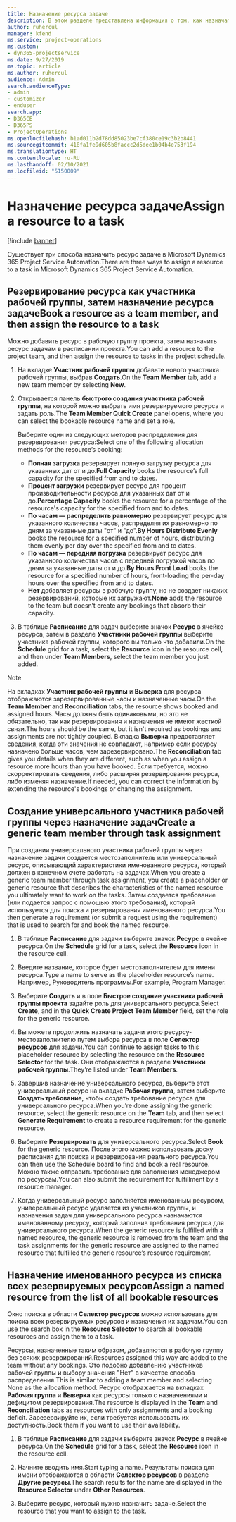 ```yaml
---
title: Назначение ресурса задаче
description: В этом разделе представлена информация о том, как назначать ресурсы задачам.
author: ruhercul
manager: kfend
ms.service: project-operations
ms.custom:
- dyn365-projectservice
ms.date: 9/27/2019
ms.topic: article
ms.author: ruhercul
audience: Admin
search.audienceType:
- admin
- customizer
- enduser
search.app:
- D365CE
- D365PS
- ProjectOperations
ms.openlocfilehash: b1ad011b2d78dd85023be7cf380ce19c3b2b8441
ms.sourcegitcommit: 418fa1fe9d605b8faccc2d5dee1b04b4e753f194
ms.translationtype: HT
ms.contentlocale: ru-RU
ms.lasthandoff: 02/10/2021
ms.locfileid: "5150009"
---
```

# <a name="assign-a-resource-to-a-task"></a><span data-ttu-id="08a51-103">Назначение ресурса задаче</span><span class="sxs-lookup"><span data-stu-id="08a51-103">Assign a resource to a task</span></span>

[!include [banner](../includes/psa-now-project-operations.md)]

<span data-ttu-id="08a51-104">Существует три способа назначить ресурс задаче в Microsoft Dynamics 365 Project Service Automation.</span><span class="sxs-lookup"><span data-stu-id="08a51-104">There are three ways to assign a resource to a task in Microsoft Dynamics 365 Project Service Automation.</span></span>

## <a name="book-a-resource-as-a-team-member-and-then-assign-the-resource-to-a-task"></a><span data-ttu-id="08a51-105">Резервирование ресурса как участника рабочей группы, затем назначение ресурса задаче</span><span class="sxs-lookup"><span data-stu-id="08a51-105">Book a resource as a team member, and then assign the resource to a task</span></span>

<span data-ttu-id="08a51-106">Можно добавить ресурс в рабочую группу проекта, затем назначить ресурс задачам в расписании проекта.</span><span class="sxs-lookup"><span data-stu-id="08a51-106">You can add a resource to the project team, and then assign the resource to tasks in the project schedule.</span></span>

1. <span data-ttu-id="08a51-107">На вкладке **Участник рабочей группы** добавьте нового участника рабочей группы, выбрав **Создать**.</span><span class="sxs-lookup"><span data-stu-id="08a51-107">On the **Team Member** tab, add a new team member by selecting **New**.</span></span> 

2. <span data-ttu-id="08a51-108">Открывается панель **быстрого создания участника рабочей группы**, на которой можно выбрать имя резервируемого ресурса и задать роль.</span><span class="sxs-lookup"><span data-stu-id="08a51-108">The **Team Member Quick Create** panel opens, where you can select the bookable resource name and set a role.</span></span> 

    <span data-ttu-id="08a51-109">Выберите один из следующих методов распределения для резервирования ресурса:</span><span class="sxs-lookup"><span data-stu-id="08a51-109">Select one of the following allocation methods for the resource’s booking:</span></span>

    - <span data-ttu-id="08a51-110">**Полная загрузка** резервирует полную загрузку ресурса для указанных дат от и до.</span><span class="sxs-lookup"><span data-stu-id="08a51-110">**Full Capacity** books the resource’s full capacity for the specified from and to dates.</span></span>
    - <span data-ttu-id="08a51-111">**Процент загрузки** резервирует ресурс для процент производительности ресурса для указанных дат от и до.</span><span class="sxs-lookup"><span data-stu-id="08a51-111">**Percentage Capacity** books the resource for a percentage of the resource's capacity for the specified from and to dates.</span></span>
    - <span data-ttu-id="08a51-112">**По часам — распределить равномерно** резервирует ресурс для указанного количества часов, распределяя их равномерно по дням за указанные даты "от" и "до".</span><span class="sxs-lookup"><span data-stu-id="08a51-112">**By Hours Distribute Evenly** books the resource for a specified number of hours, distributing them evenly per day over the specified from and to dates.</span></span>
    - <span data-ttu-id="08a51-113">**По часам — передняя погрузка** резервирует ресурс для указанного количества часов с передней погрузкой часов по дням за указанные даты от и до.</span><span class="sxs-lookup"><span data-stu-id="08a51-113">**By Hours Front Load** books the resource for a specified number of hours, front-loading the per-day hours over the specified from and to dates.</span></span>
    - <span data-ttu-id="08a51-114">**Нет** добавляет ресурсы в рабочую группу, но не создает никаких резервирований, которые их загружают.</span><span class="sxs-lookup"><span data-stu-id="08a51-114">**None** adds the resource to the team but doesn’t create any bookings that absorb their capacity.</span></span>

3. <span data-ttu-id="08a51-115">В таблице **Расписание** для задач выберите значок **Ресурс** в ячейке ресурса, затем в разделе **Участники рабочей группы** выберите участника рабочей группы, которого вы только что добавили.</span><span class="sxs-lookup"><span data-stu-id="08a51-115">On the **Schedule** grid for a task, select the **Resource** icon in the resource cell, and then under **Team Members**, select the team member you just added.</span></span> 

> [!NOTE]
> <span data-ttu-id="08a51-116">На вкладках **Участник рабочей группы** и **Выверка** для ресурса отображаются зарезервированные часы и назначенные часы.</span><span class="sxs-lookup"><span data-stu-id="08a51-116">On the **Team Member** and **Reconciliation** tabs, the resource shows booked and assigned hours.</span></span> <span data-ttu-id="08a51-117">Часы должны быть одинаковыми, но это не обязательно, так как резервирования и назначения не имеют жесткой связи.</span><span class="sxs-lookup"><span data-stu-id="08a51-117">The hours should be the same, but it isn't required as bookings and assignments are not tightly coupled.</span></span> <span data-ttu-id="08a51-118">Вкладка **Выверка** предоставляет сведения, когда эти значения не совпадают, например если ресурсу назначено больше часов, чем зарезервировано.</span><span class="sxs-lookup"><span data-stu-id="08a51-118">The **Reconciliation** tab gives you details when they are different, such as when you assign a resource more hours than you have booked.</span></span> <span data-ttu-id="08a51-119">Если требуется, можно скорректировать сведения, либо расширяя резервирования ресурса, либо изменяя назначение.</span><span class="sxs-lookup"><span data-stu-id="08a51-119">If needed, you can correct the information by extending the resource's bookings or changing the assignment.</span></span>

## <a name="create-a-generic-team-member-through-task-assignment"></a><span data-ttu-id="08a51-120">Создание универсального участника рабочей группы через назначение задач</span><span class="sxs-lookup"><span data-stu-id="08a51-120">Create a generic team member through task assignment</span></span>

<span data-ttu-id="08a51-121">При создании универсального участника рабочей группы через назначение задачи создается местозаполнитель или универсальный ресурс, описывающий характеристики именованного ресурса, который должен в конечном счете работать на задачах.</span><span class="sxs-lookup"><span data-stu-id="08a51-121">When you create a generic team member through task assignment, you create a placeholder or generic resource that describes the characteristics of the named resource you ultimately want to work on the tasks.</span></span> <span data-ttu-id="08a51-122">Затем создается требование (или подается запрос с помощью этого требования), который используется для поиска и резервирования именованного ресурса.</span><span class="sxs-lookup"><span data-stu-id="08a51-122">You then generate a requirement (or submit a request using the requirement) that is used to search for and book the named resource.</span></span>

1. <span data-ttu-id="08a51-123">В таблице **Расписание** для задачи выберите значок **Ресурс** в ячейке ресурса.</span><span class="sxs-lookup"><span data-stu-id="08a51-123">On the **Schedule** grid for a task, select the **Resource** icon in the resource cell.</span></span>

2. <span data-ttu-id="08a51-124">Введите название, которое будет местозаполнителем для имени ресурса.</span><span class="sxs-lookup"><span data-stu-id="08a51-124">Type a name to serve as the placeholder resource’s name.</span></span> <span data-ttu-id="08a51-125">Например, Руководитель программы.</span><span class="sxs-lookup"><span data-stu-id="08a51-125">For example, Program Manager.</span></span>

3. <span data-ttu-id="08a51-126">Выберите **Создать** и в поле **Быстрое создание участника рабочей группы проекта** задайте роль для универсального ресурса.</span><span class="sxs-lookup"><span data-stu-id="08a51-126">Select **Create**, and in the **Quick Create Project Team Member** field, set the role for the generic resource.</span></span>

4. <span data-ttu-id="08a51-127">Вы можете продолжить назначать задачи этого ресурсу-местозаполнителю путем выбора ресурса в поле **Селектор ресурсов** для задачи.</span><span class="sxs-lookup"><span data-stu-id="08a51-127">You can continue to assign tasks to this placeholder resource by selecting the resource on the **Resource Selector** for the task.</span></span> <span data-ttu-id="08a51-128">Они отображаются в разделе **Участники рабочей группы**.</span><span class="sxs-lookup"><span data-stu-id="08a51-128">They’re listed under **Team Members**.</span></span>

5. <span data-ttu-id="08a51-129">Завершив назначение универсального ресурса, выберите этот универсальный ресурс на вкладке **Рабочая группа**, затем выберите **Создать требование**, чтобы создать требование ресурса для универсального ресурса.</span><span class="sxs-lookup"><span data-stu-id="08a51-129">When you’re done assigning the generic resource, select the generic resource on the **Team** tab, and then select **Generate Requirement** to create a resource requirement for the generic resource.</span></span>

6. <span data-ttu-id="08a51-130">Выберите **Резервировать** для универсального ресурса.</span><span class="sxs-lookup"><span data-stu-id="08a51-130">Select **Book** for the generic resource.</span></span> <span data-ttu-id="08a51-131">После этого можно использовать доску расписания для поиска и резервирования реального ресурса.</span><span class="sxs-lookup"><span data-stu-id="08a51-131">You can then use the Schedule board to find and book a real resource.</span></span> <span data-ttu-id="08a51-132">Можно также отправить требование для заполнения менеджером по ресурсам.</span><span class="sxs-lookup"><span data-stu-id="08a51-132">You can also submit the requirement for fulfillment by a resource manager.</span></span>

7. <span data-ttu-id="08a51-133">Когда универсальный ресурс заполняется именованным ресурсом, универсальный ресурс удаляется из участников группы, и назначения задач для универсального ресурса назначаются именованному ресурсу, который заполнив требования ресурса для универсального ресурса.</span><span class="sxs-lookup"><span data-stu-id="08a51-133">When the generic resource is fulfilled with a named resource, the generic resource is removed from the team and the task assignments for the generic resource are assigned to the named resource that fulfilled the generic resource’s resource requirement.</span></span>

## <a name="assign-a-named-resource-from-the-list-of-all-bookable-resources"></a><span data-ttu-id="08a51-134">Назначение именованного ресурса из списка всех резервируемых ресурсов</span><span class="sxs-lookup"><span data-stu-id="08a51-134">Assign a named resource from the list of all bookable resources</span></span>

<span data-ttu-id="08a51-135">Окно поиска в области **Селектор ресурсов** можно использовать для поиска всех резервируемых ресурсов и назначения их задачам.</span><span class="sxs-lookup"><span data-stu-id="08a51-135">You can use the search box in the **Resource Selector** to search all bookable resources and assign them to a task.</span></span>

<span data-ttu-id="08a51-136">Ресурсы, назначенные таким образом, добавляются в рабочую группу без всяких резервирований.</span><span class="sxs-lookup"><span data-stu-id="08a51-136">Resources assigned this way are added to the team without any bookings.</span></span> <span data-ttu-id="08a51-137">Это подобно добавлению участников рабочей группы и выбору значения "Нет" в качестве способа распределения.</span><span class="sxs-lookup"><span data-stu-id="08a51-137">This is similar to adding a team member and selecting None as the allocation method.</span></span> <span data-ttu-id="08a51-138">Ресурс отображается на вкладках **Рабочая группа** и **Выверка** как ресурсы только с назначениями и дефицитом резервирования.</span><span class="sxs-lookup"><span data-stu-id="08a51-138">The resource is displayed in the **Team** and **Reconciliation** tabs as resources with only assignments and a booking deficit.</span></span> <span data-ttu-id="08a51-139">Зарезервируйте их, если требуется использовать их доступность.</span><span class="sxs-lookup"><span data-stu-id="08a51-139">Book them if you want to use their availability.</span></span>

1. <span data-ttu-id="08a51-140">В таблице **Расписание** для задачи выберите значок **Ресурс** в ячейке ресурса.</span><span class="sxs-lookup"><span data-stu-id="08a51-140">On the **Schedule** grid for a task, select the **Resource** icon in the resource cell.</span></span>

2. <span data-ttu-id="08a51-141">Начните вводить имя.</span><span class="sxs-lookup"><span data-stu-id="08a51-141">Start typing a name.</span></span> <span data-ttu-id="08a51-142">Результаты поиска для имени отображаются в области **Селектор ресурсов** в разделе **Другие ресурсы**.</span><span class="sxs-lookup"><span data-stu-id="08a51-142">The search results for the name are displayed in the **Resource Selector** under **Other Resources**.</span></span>

3. <span data-ttu-id="08a51-143">Выберите ресурс, который нужно назначить задаче.</span><span class="sxs-lookup"><span data-stu-id="08a51-143">Select the resource that you want to assign to the task.</span></span>

